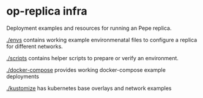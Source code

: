 # op-replica infra

Deployment examples and resources for running an Pepe replica.

[./envs](./envs) contains working example environmenatal files to configure a replica for different networks.

[./scripts](./scripts/) contains helper scripts to prepare or verify an environment.

[./docker-compose](./docker-compose/) provides working docker-compose example deployments

[./kustomize](./kustomize/) has kubernetes base overlays and network examples
